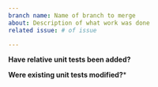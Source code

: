 ```yaml
---
branch name: Name of branch to merge
about: Description of what work was done
related issue: # of issue 

---
```


**Have relative unit tests been added?**

**Were existing unit tests modified?***

<!-- Style Compliance TODO -->

